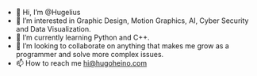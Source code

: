 - 👋 Hi, I’m @Hugelius
- 👀 I’m interested in Graphic Design, Motion Graphics, AI, Cyber Security and Data Visualization.
- 🌱 I’m currently learning Python and C++.
- 💞️ I’m looking to collaborate on anything that makes me grow as a programmer and solve more complex issues.
- 📫 How to reach me hi@hugoheino.com

<!---
Hugelius/Hugelius is a ✨ special ✨ repository because its `README.md` (this file) appears on your GitHub profile.
You can click the Preview link to take a look at your changes.
--->
